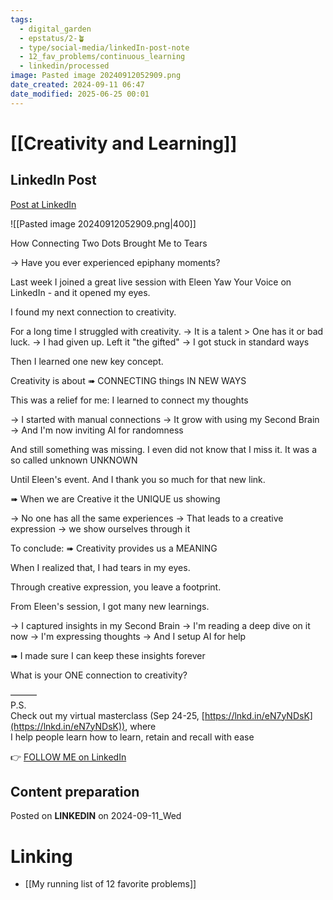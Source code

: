 ```yaml
---
tags:
  - digital_garden
  - epstatus/2-🪴
  - type/social-media/linkedIn-post-note
  - 12_fav_problems/continuous_learning
  - linkedin/processed
image: Pasted image 20240912052909.png
date_created: 2024-09-11 06:47
date_modified: 2025-06-25 00:01
---
```

# [[Creativity and Learning]]

## LinkedIn Post

[Post at LinkedIn](https://www.linkedin.com/posts/sebastiankamilli_how-connecting-two-dots-brought-me-to-tears-activity-7239513173882544128-kM15?utm_source=share&utm_medium=member_desktop)

![[Pasted image 20240912052909.png|400]]

How Connecting Two Dots Brought Me to Tears

→ Have you ever experienced epiphany moments?

Last week I joined a great live session with Eleen Yaw
Your Voice on LinkedIn - and it opened my eyes.

I found my next connection to creativity. 

For a long time I struggled with creativity.
→ It is a talent > One has it or bad luck.
→ I had given up. Left it "the gifted" 
→ I got stuck in standard ways

Then I learned one new key concept.

Creativity is about 
➠ CONNECTING things IN NEW WAYS

This was a relief for me:
I learned to connect my thoughts

→ I started with manual connections
→ It grow with using my Second Brain
→ And I'm now inviting AI for randomness 

And still something was missing. 
I even did not know that I miss it.
It was a so called unknown UNKNOWN 

Until Eleen's event. 
And I thank you so much for that new link.

➠ When we are Creative it the UNIQUE us showing

→ No one has all the same experiences
→ That leads to a creative expression
→ we show ourselves through it

To conclude:
➠ Creativity provides us a MEANING

When I realized that, I had tears in my eyes.

Through creative expression, you leave a footprint.

From Eleen's session, I got many new learnings.

→ I captured insights in my Second Brain
→ I'm reading a deep dive on it now
→ I'm expressing thoughts
→ And I setup AI for help 

➠ I made sure I can keep these insights forever

What is your ONE connection to creativity?

———  
P.S.  
Check out my virtual masterclass (Sep 24-25, [https://lnkd.in/eN7yNDsK](https://lnkd.in/eN7yNDsK)), where  
I help people learn how to learn, retain and recall with ease

👉 [FOLLOW ME on LinkedIn](https://www.linkedin.com/comm/mynetwork/discovery-see-all?usecase=PEOPLE_FOLLOWS&followMember=sebastiankamilli)

## Content preparation

Posted on **LINKEDIN** on 2024-09-11_Wed

# Linking

+ [[My running list of 12 favorite problems]]
